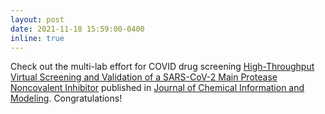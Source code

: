 ```yaml
---
layout: post
date: 2021-11-18 15:59:00-0400
inline: true
---
```


Check out the multi-lab effort for COVID drug screening [High-Throughput Virtual Screening and Validation of a SARS-CoV-2 Main Protease Noncovalent Inhibitor](/assets/pdf/JCIS-clyde-covid-2021.pdf) published in [Journal of Chemical Information and Modeling](https://pubs.acs.org/doi/10.1021/acs.jcim.1c00851). Congratulations!
